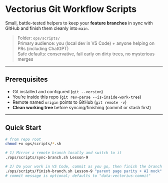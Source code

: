 # Vectorius Git Workflow Scripts

Small, battle-tested helpers to keep your **feature branches** in sync with GitHub and finish them cleanly into `main`.

> Folder: `ops/scripts/`  
> Primary audience: you (local dev in VS Code) + anyone helping on PRs (including ChatGPT)  
> Safe defaults: conservative, fail early on dirty trees, no mysterious merges

---

## Prerequisites

- Git installed and configured (`git --version`)
- You’re inside this repo (`git rev-parse --is-inside-work-tree`)
- Remote named `origin` points to GitHub (`git remote -v`)
- **Clean working tree** before syncing/finishing (commit or stash first)

---

## Quick Start

```bash
# from repo root
chmod +x ops/scripts/*.sh

# 1) Mirror a remote branch locally and switch to it
./ops/scripts/sync-branch.sh Lesson-9

# 2) Do your work in VS Code, commit as you go, then finish the branch
./ops/scripts/finish-branch.sh Lesson-9 "parent page parity + AI mock"
# commit message is optional; defaults to "data-vectorius-commit"